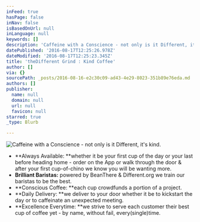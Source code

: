 ```yaml
---
inFeed: true
hasPage: false
inNav: false
isBasedOnUrl: null
inLanguage: null
keywords: []
description: 'Caffeine with a Conscience - not only is it Different, it''s kind.'
datePublished: '2016-08-17T12:25:26.978Z'
dateModified: '2016-08-17T12:25:23.345Z'
title: 'theDifferent Grind : Kind Coffee'
author: []
via: {}
sourcePath: _posts/2016-08-16-e2c30c09-ad43-4e29-8023-351b89e76eda.md
authors: []
publisher:
  name: null
  domain: null
  url: null
  favicon: null
starred: true
_type: Blurb

---
```

![Caffeine with a Conscience - not only is it Different, it's kind.](https://the-grid-user-content.s3-us-west-2.amazonaws.com/374a8766-c374-403d-9b1e-fc49e4b462fb.jpg)

* **Always Available: **whether it be your first cup of the day or your last before heading home - order on the App or walk through the door & after your first cup-of-chino we know you will be wanting more.
* **Brilliant Baristas:** powered by BeanThere & Different.org we train our baristas to be the best.
* **Conscious Coffee: **each cup crowdfunds a portion of a project.
* **Daily Delivery: **we deliver to your door whether it be to kickstart the day or to caffeinate an unexpected meeting.
* **Excellence Everytime: **we strive to serve each customer their best cup of coffee yet - by name, without fail, every(single)time.
